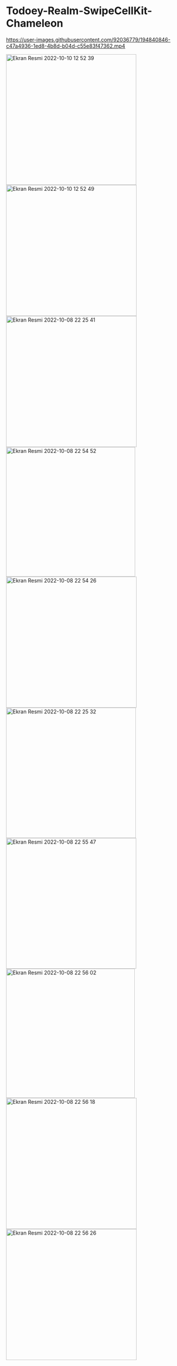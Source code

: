 # Todoey-Realm-SwipeCellKit-Chameleon




https://user-images.githubusercontent.com/92036779/194840846-c47a4936-1ed8-4b8d-b04d-c55e83f47362.mp4


<img width="355" alt="Ekran Resmi 2022-10-10 12 52 39" src="https://user-images.githubusercontent.com/92036779/194840796-5b014f37-6bed-4425-bdff-e5fec25de089.png">
<img width="356" alt="Ekran Resmi 2022-10-10 12 52 49" src="https://user-images.githubusercontent.com/92036779/194840819-63612dda-a058-4912-9f7f-b27316660fb4.png">
<img width="356" alt="Ekran Resmi 2022-10-08 22 25 41" src="https://user-images.githubusercontent.com/92036779/194841111-9cabaf90-20ff-476d-93f3-de8d1a41ec8d.png">
<img width="352" alt="Ekran Resmi 2022-10-08 22 54 52" src="https://user-images.githubusercontent.com/92036779/194841339-52d00a9d-a62c-4ac8-b174-33a9cc6ef01c.png">
<img width="356" alt="Ekran Resmi 2022-10-08 22 54 26" src="https://user-images.githubusercontent.com/92036779/194841326-14b0d15f-0356-4041-bf0a-bb27919379d8.png">
<img width="354" alt="Ekran Resmi 2022-10-08 22 25 32" src="https://user-images.githubusercontent.com/92036779/194841364-1bcc092d-faaa-4f86-9e43-19f20b4ae47b.png">
<img width="355" alt="Ekran Resmi 2022-10-08 22 55 47" src="https://user-images.githubusercontent.com/92036779/194841400-cb299444-b4fc-4acf-8c39-1af3d54ff0a9.png">
<img width="351" alt="Ekran Resmi 2022-10-08 22 56 02" src="https://user-images.githubusercontent.com/92036779/194841418-7c88f09d-c3e2-44ba-9137-1bf4c6f46585.png">
<img width="356" alt="Ekran Resmi 2022-10-08 22 56 18" src="https://user-images.githubusercontent.com/92036779/194841435-572459fe-3e5b-4d5e-8e22-bd6a7676c752.png">
<img width="356" alt="Ekran Resmi 2022-10-08 22 56 26" src="https://user-images.githubusercontent.com/92036779/194841451-98b89b74-3193-43cd-868e-f691ae3c8d05.png">
